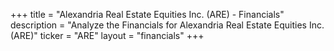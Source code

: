 +++
title = "Alexandria Real Estate Equities Inc. (ARE) - Financials"
description = "Analyze the Financials for Alexandria Real Estate Equities Inc. (ARE)"
ticker = "ARE"
layout = "financials"
+++

